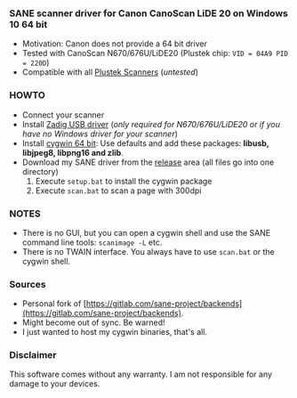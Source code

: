 ### SANE scanner driver for Canon CanoScan LiDE 20 on Windows 10 64 bit
* Motivation: Canon does not provide a 64 bit driver
* Tested with CanoScan N670/676U/LiDE20 (Plustek chip: `VID = 04A9 PID = 220D`)
* Compatible with all [Plustek Scanners](http://www.sane-project.org/man/sane-plustek.5.html) (*untested*)

### HOWTO ###
* Connect your scanner
* Install [Zadig USB driver](https://zadig.akeo.ie) (_only required for N670/676U/LiDE20 or if you have no Windows driver for your scanner_)
* Install [cygwin 64 bit](http://cygwin.org): Use defaults and add these packages: **libusb, libjpeg8, libpng16 and zlib**.
* Download my SANE driver from the [release](https://github.com/revvv/sane-backends-cygwin/releases/) area (all files go into one directory)
    1. Execute `setup.bat` to install the cygwin package
    2. Execute `scan.bat` to scan a page with 300dpi

### NOTES ###
* There is no GUI, but you can open a cygwin shell and use the SANE command line tools: `scanimage -L` etc.
* There is no TWAIN interface. You always have to use `scan.bat` or the cygwin shell.

### Sources ###
* Personal fork of [https://gitlab.com/sane-project/backends](https://gitlab.com/sane-project/backends).
* Might become out of sync. Be warned!
* I just wanted to host my cygwin binaries, that's all.

### Disclaimer
This software comes without any warranty. I am not responsible for any damage to your devices.
